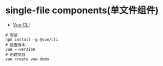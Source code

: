 # single-file components(单文件组件)

+ [Vue CLI](https://cli.vuejs.org/)

```
# 安装
npm install -g @vue/cli
# 检查版本
vue --version
# 创建项目
vue create vue-demo
```